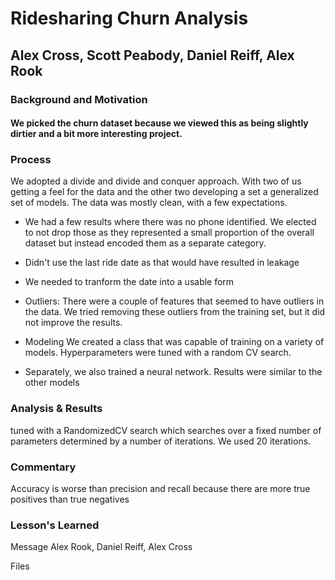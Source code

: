 # Ridesharing Churn Analysis
## Alex Cross, Scott Peabody, Daniel Reiff, Alex Rook
### Background and Motivation
#### We picked the churn dataset because we viewed this as being slightly dirtier and a bit more interesting project.
### Process
We adopted a divide and divide and conquer approach. With two of us getting a feel for the data and the other two developing a set a generalized set of models.
The data was mostly clean, with a few expectations.
- We had a few results where there was no phone identified. We elected to not drop those as they represented a small proportion of the overall dataset but instead encoded them as a separate category.
- Didn't use the last ride date as that would have resulted in leakage
- We needed to tranform the date into a usable form
- Outliers: There were a couple of features that seemed to have outliers in the data. We tried removing these outliers from the training set, but it did not improve the results.


- Modeling We created a class that was capable of training on a variety of models. Hyperparameters were tuned with a random CV search.
- Separately, we also trained a neural network. Results were similar to the other models
### Analysis & Results
tuned with a RandomizedCV search which searches over a fixed number of parameters determined by a number of iterations. We used 20 iterations.
### Commentary
Accuracy is worse than precision and recall because there are more true positives than true negatives
### Lesson's Learned





Message Alex Rook, Daniel Reiff, Alex Cross



Files

